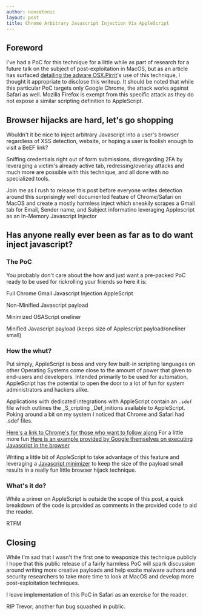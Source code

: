 ```yaml
---
author: noncetonic
layout: post
title: Chrome Arbitrary Javascript Injection Via AppleScript
---
```


## Foreword ##
I've had a PoC for this technique for a little while as part of research for a future talk on the subject of post-exploitation in MacOS, but as an article has surfaced [detailing the adware OSX.Pirrit][4]'s use of this technique, I thought it appropriate to disclose this writeup. It should be noted that while this particular PoC targets only Google Chrome, the attack works against Safari as well. Mozilla Firefox is exempt from this specific attack as they do not expose a similar scripting definition to AppleScript.

## Browser hijacks are hard, let's go shopping ##
Wouldn't it be nice to inject arbitrary Javascript into a user's browser regardless of XSS detection, website, or hoping a user is foolish enough to visit a BeEF link? 

Sniffing credentials right out of form submissions, disregarding 2FA by leveraging a victim's already active tab, redressing/overlay attacks and much more are possible with this technique, and all done with no specialized tools.

Join me as I rush to release this post before everyone writes detection around this surprisingly well documented feature of Chrome/Safari on MacOS and create a mostly harmless inject which sneakily scrapes a Gmail tab for Email, Sender name, and Subject informatino leveraging Applescript as an In-Memory Javascript Injector

## Has anyone really ever been as far as to do want inject javascript? ##

### The PoC ###
You probably don't care about the how and just want a pre-packed PoC ready to be used for rickrolling your friends so here it is:

Full Chrome Gmail Javascript Injection AppleScript
<script src="https://gist.github.com/n0ncetonic/aa4a523d01c822953d0d0cb50d5ac7c0.js?file=Chrome_Gmail_Javascript_Injection.applescript"></script>

Non-Minified Javascript payload
<script src="https://gist.github.com/n0ncetonic/aa4a523d01c822953d0d0cb50d5ac7c0.js?file=chrome_arbitrary_javascript_injection_PoC.js"></script>

Minimized OSAScript oneliner
<script src="https://gist.github.com/n0ncetonic/aa4a523d01c822953d0d0cb50d5ac7c0.js?file=minified_osascript_payload.sh"></script>

Minified Javascript payload (keeps size of Applescript payload/oneliner small)
<script src="https://gist.github.com/n0ncetonic/aa4a523d01c822953d0d0cb50d5ac7c0.js?file=minified_chrome_arbitrary_javascript_injection_PoC.js"></script>

### How the whut? ###
Put simply, AppleScript is boss and very few built-in scripting languages on other Operating Systems come close to the amount of power that given to end-users and developers. Intended primarily to be used for automation, AppleScript has the potential to open the door to a lot of fun for system administrators and hackers alike.

Applications with dedicated integrations with AppleScript contain an `.sdef` file which outlines the _S_cripting _Def_initions available to AppleScript. Poking around a bit on my system I noticed that Chrome and Safari had .sdef files. 

[Here's a link to Chrome's for those who want to follow along][1]
For a little more fun [Here is an example provided by Google themselves on executing Javascript in the browser][2]

Writing a little bit of AppleScript to take advantage of this feature and leveraging a [Javascript minimizer][3] to keep the size of the payload small results in a really fun little browser hijack technique.

### What's it do? ###
While a primer on AppleScript is outside the scope of this post, a quick breakdown of the code is provided as comments in the provided code to aid the reader.

RTFM


## Closing ##
While I'm sad that I wasn't the first one to weaponize this technique publicly I hope that this public release of a fairly harmless PoC will spark discussion around writing more creative payloads and help excite malware authors and security researchers to take more time to look at MacOS and develop more post-exploitation techniques.

I leave implementation of this PoC in Safari as an exercise for the reader.

RIP Trevor; another fun bug squashed in public.

[1]:https://chromium.googlesource.com/chromium/src.git/+/master/chrome/browser/ui/cocoa/applescript/scripting.sdef
[2]:https://chromium.googlesource.com/chromium/src.git/+/master/chrome/browser/ui/cocoa/applescript/examples/execute_javascript.applescript
[3]:http://jsbeautifier.org/
[4]:https://www.cybereason.com/blog/targetingedge-mac-os-x-pirrit-malware-adware-still-active